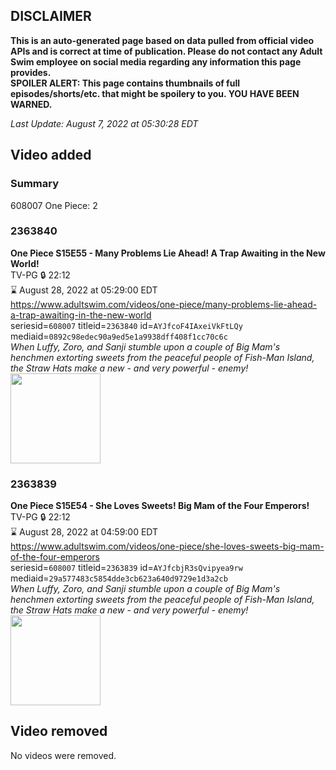 ## DISCLAIMER
**This is an auto-generated page based on data pulled from official video APIs and is correct at time of publication. Please do not contact any Adult Swim employee on social media regarding any information this page provides.**  
**SPOILER ALERT: This page contains thumbnails of full episodes/shorts/etc. that might be spoilery to you. YOU HAVE BEEN WARNED.**  

_Last Update: August 7, 2022 at 05:30:28 EDT_
## Video added
### Summary
608007 One Piece: 2  
### 2363840
**One Piece S15E55 - Many Problems Lie Ahead! A Trap Awaiting in the New World!**  
TV-PG 🔒 22:12  
⌛ August 28, 2022 at 05:29:00 EDT  
https://www.adultswim.com/videos/one-piece/many-problems-lie-ahead-a-trap-awaiting-in-the-new-world  
seriesid=`608007` titleid=`2363840` id=`AYJfcoF4IAxeiVkFtLQy` mediaid=`0892c98edec90a9ed5e1a9938dff408f1cc70c6c`  
_When Luffy, Zoro, and Sanji stumble upon a couple of Big Mam's henchmen extorting sweets from the peaceful people of Fish-Man Island, the Straw Hats make a new - and very powerful - enemy!_  
<a href="https://media.cdn.adultswim.com/uploads/20220802/thumbnails/2_2282124569-OnePiece_572_ManyProblemsLieAheadATrapAwaitingIntheNewWorld.png"><img src="https://media.cdn.adultswim.com/uploads/20220802/thumbnails/2_2282124569-OnePiece_572_ManyProblemsLieAheadATrapAwaitingIntheNewWorld.png" height="144px" /></a>
### 2363839
**One Piece S15E54 - She Loves Sweets! Big Mam of the Four Emperors!**  
TV-PG 🔒 22:12  
⌛ August 28, 2022 at 04:59:00 EDT  
https://www.adultswim.com/videos/one-piece/she-loves-sweets-big-mam-of-the-four-emperors  
seriesid=`608007` titleid=`2363839` id=`AYJfcbjR3sQvipyea9rw` mediaid=`29a577483c5854dde3cb623a640d9729e1d3a2cb`  
_When Luffy, Zoro, and Sanji stumble upon a couple of Big Mam's henchmen extorting sweets from the peaceful people of Fish-Man Island, the Straw Hats make a new - and very powerful - enemy!_  
<a href="https://media.cdn.adultswim.com/uploads/20220802/thumbnails/2_2282124475-OnePiece_571_SheLovesSweetsBigMamOfTheFourEmperors.png"><img src="https://media.cdn.adultswim.com/uploads/20220802/thumbnails/2_2282124475-OnePiece_571_SheLovesSweetsBigMamOfTheFourEmperors.png" height="144px" /></a>
## Video removed
No videos were removed.  
